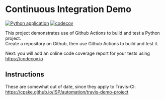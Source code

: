 Continuous Integration Demo
============================
[![Python application](https://github.com/premepreme/demo-pyci/actions/workflows/python-app.yml/badge.svg)](https://github.com/premepreme/demo-pyci/actions/workflows/python-app.yml)
[![codecov](https://codecov.io/gh/premepreme/demo-pyci/branch/main/graph/badge.svg?token=9WC0WIFH5E)](https://codecov.io/gh/premepreme/demo-pyci)

This project demonstrates use of Github Actions to build and test a Python project.  
Create a repository on Github, then use Github Actions to build and test it.

Next: you will add an online code coverage report for your tests using <https://codecov.io>

## Instructions

These are somewhat out of date, since they apply to Travis-CI:
<https://cpske.github.io/ISP/automation/travis-demo-project>


